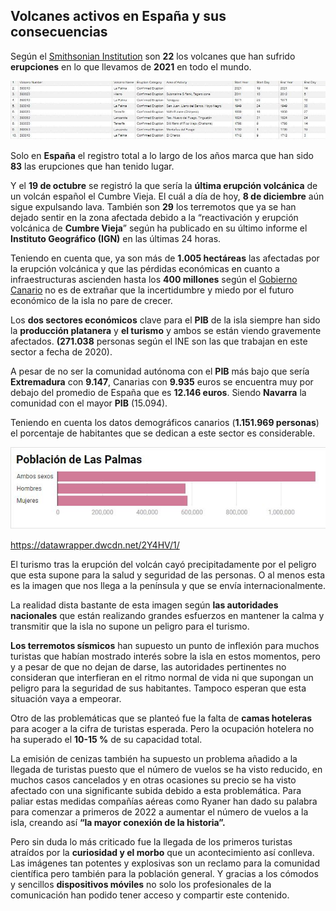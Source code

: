 ## Volcanes activos en España y sus consecuencias

Según el [Smithsonian Institution](https://volcano.si.edu/database/search_eruption_results.cfm) son **22** los volcanes que han sufrido **erupciones** en lo que llevamos de **2021** en todo el mundo.

![](https://github.com/marialg97/Trabajos-Periodismo-de-datos-II/blob/main/img/10.JPG)

Solo en **España** el registro total a lo largo de los años marca que han sido **83** las erupciones que han tenido lugar.

Y el **19 de octubre** se registró la que sería la **última erupción volcánica** de un volcán español el Cumbre Vieja. El cuál a día de hoy, **8 de diciembre** aún sigue expulsando lava. También son **29** los terremotos que ya se han dejado sentir en la zona afectada  debido a la “reactivación y erupción volcánica de **Cumbre Vieja**” según ha publicado en su último informe el **Instituto Geográfico (IGN)** en las últimas 24 horas.

Teniendo en cuenta que, ya son más de **1.005 hectáreas** las afectadas por la
erupción volcánica y que las pérdidas económicas en cuanto a infraestructuras
ascienden hasta los **400 millones** según el <u><span>Gobierno Canario</span></u> no es de extrañar que la incertidumbre y miedo por el futuro económico de la isla no pare de crecer. 

Los **dos sectores económicos** clave para el **PIB** de la isla siempre han sido la **producción platanera** y **el turismo** y ambos se están viendo gravemente afectados. **(271.038** personas según el INE son las que trabajan en este sector a fecha de 2020).

A pesar de no ser la comunidad autónoma con el **PIB** más bajo que sería **Extremadura** con **9.147**, Canarias con **9.935** euros se encuentra muy por debajo del promedio de España que es **12.146 euros**. Siendo **Navarra** la comunidad con el mayor **PIB** (15.094).

Teniendo en cuenta los datos demográficos canarios (**1.151.969 personas**) el porcentaje de habitantes que se dedican a este sector es considerable.

![](https://github.com/marialg97/Trabajos-Periodismo-de-datos-II/blob/main/img/6.JPG)

https://datawrapper.dwcdn.net/2Y4HV/1/

El turismo tras la erupción del volcán cayó precipitadamente por el peligro que esta supone para la salud y seguridad de las personas. O al menos esta es la imagen que nos llega a la península y que se envía internacionalmente. 

La realidad dista bastante de esta imagen según **las autoridades nacionales** que están realizando grandes esfuerzos en mantener la calma y transmitir que la isla no supone un peligro para el turismo. 

**Los terremotos sísmicos** han supuesto un punto de inflexión para muchos turistas que habían mostrado interés sobre la isla en estos momentos, pero y a pesar de que no dejan de darse, las autoridades pertinentes no consideran que interfieran en el ritmo normal de vida ni que supongan un peligro para la seguridad de sus habitantes. Tampoco esperan que esta situación vaya a empeorar.

Otro de las problemáticas que se planteó fue la falta de **camas hoteleras** para acoger a la cifra de turistas esperada. Pero la ocupación hotelera no ha superado el **10-15 %** de su capacidad total. 

La emisión de cenizas también ha supuesto un problema añadido a la llegada de turistas puesto que el número de vuelos se ha visto reducido, en muchos casos cancelados y en otras ocasiones su precio se ha visto afectado con una significante subida debido a esta problemática. Para paliar estas medidas compañías aéreas como Ryaner han dado su palabra para comenzar a primeros de 2022 a aumentar el número de vuelos a la isla, creando así **“la mayor conexión de la historia”.**

Pero sin duda lo más criticado fue la llegada de los primeros turistas atraídos por
la **curiosidad y el morbo** que un acontecimiento así conlleva. Las imágenes tan
potentes y explosivas son un reclamo para la comunidad científica pero también
para la población general. Y gracias a los cómodos y sencillos **dispositivos móviles** no solo los profesionales de la comunicación han podido tener acceso y compartir este contenido. 


